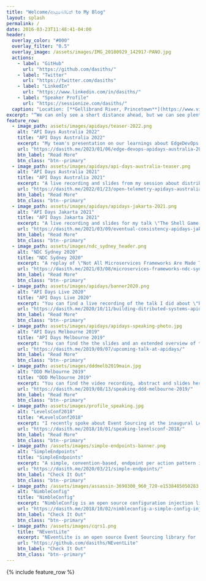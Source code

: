 ```yaml
---
title: "Welcome/ආයුබෝවන් to My Blog"
layout: splash
permalink: /
date: 2016-03-23T11:48:41-04:00
header:
  overlay_color: "#000"
  overlay_filter: "0.5"
  overlay_image: /assets/images/IMG_20180929_142917-PANO.jpg
  actions:
    - label: "GitHub"
      url: "https://github.com/dasiths/"
    - label: "Twitter"
      url: "https://twitter.com/dasiths"
    - label: "LinkedIn"
      url: "https://www.linkedin.com/in/dasiths/"
    - label: "Speaker Profile"
      url: "https://sessionize.com/dasiths/"
  caption: "Location: [**Gellibrand River, Princetown**](https://www.visitgreatoceanroad.org.au/towns-and-villages/princetown/)"
excerpt: "“We can only see a short distance ahead, but we can see plenty there that needs to be done.” ~ *Alan Turing*, [Computing machinery and intelligence](https://www.goodreads.com/book/show/17697774-computing-machinery-and-intelligence)"
feature_row:
  - image_path: assets/images/apidays/teaser-2022.png
    alt: "API Days Australia 2022"
    title: "API Days Australia 2022"
    excerpt: "My team's presentation on our learnings about EdgeDevOps can be found here."
    url: "https://dasith.me/2023/01/06/edge-devops-apidays-australia-2022/"
    btn_label: "Read More"
    btn_class: "btn--primary"
  - image_path: assets/images/apidays/api-days-australia-teaser.png
    alt: "API Days Australia 2021"
    title: "API Days Australia 2021"
    excerpt: "A live recording and slides from my session about distributed tracing and OpenTelemetry can be found here."
    url: "https://dasith.me/2022/01/23/open-telemetry-apidays-australia-2021/"
    btn_label: "Read More"
    btn_class: "btn--primary"
  - image_path: assets/images/apidays/apidays-jakarta-2021.png
    alt: "API Days Jakarta 2021"
    title: "API Days Jakarta 2021"
    excerpt: "A live recording and slides for my talk \"The Shell Game Called Eventual Consistency\" are here."
    url: "https://dasith.me/2021/03/09/eventual-consistency-apidays-jakarta-2021/"
    btn_label: "Read More"
    btn_class: "btn--primary"
  - image_path: assets/images/ndc_sydney_header.png
    alt: "NDC Sydney 2020"
    title: "NDC Sydney 2020"
    excerpt: "A replay of \"Not All Microservices Frameworks Are Made The Same\" and slides are here."
    url: "https://dasith.me/2021/03/08/microservices-frameworks-ndc-sydney-2020/"
    btn_label: "Read More"
    btn_class: "btn--primary"
  - image_path: assets/images/apidays/banner2020.png
    alt: "API Days Live 2020"
    title: "API Days Live 2020"
    excerpt: "You can find a live recording of the talk I did about \"building distributed systems on the shoulders of giants\" here."
    url: "https://dasith.me/2020/10/11/building-ditributed-systems-apidays-2020/"
    btn_label: "Read More"
    btn_class: "btn--primary"
  - image_path: assets/images/apidays/apidays-speaking-photo.jpg
    alt: "API Days Melbourne 2019"
    title: "API Days Melbourne 2019"
    excerpt: "You can find the the slides and an extended overview of the topics I covered during my talk on Microservices here."
    url: "https://dasith.me/2019/09/07/upcoming-talk-at-apidays/"
    btn_label: "Read More"
    btn_class: "btn--primary"
  - image_path: assets/images/dddmelb2019main.jpg
    alt: "DDD Melbourne 2019"
    title: "DDD Melbourne 2019"
    excerpt: "You can find the video recording, abstract and slides here for my talk on Modern Authentication. I covered most OAuth flows and OpenID Connect in this session."
    url: "https://dasith.me/2019/08/13/speaking-ddd-melbourne-2019/"
    btn_label: "Read More"
    btn_class: "btn--primary"
  - image_path: assets/images/profile_speaking.jpg
    alt: "LevelsConf2018"
    title: "#LevelsConf2018"
    excerpt: "I recently spoke about Event Sourcing at the inaugural LevelsConf 2018. You can find the abstract and slides here."
    url: "https://dasith.me/2018/10/01/speaking-levelsconf-2018/"
    btn_label: "Read More"
    btn_class: "btn--primary"
  - image_path: /assets/images/simple-endpoints-banner.png
    alt: "SimpleEndpoints"
    title: "SimpleEndpoints"
    excerpt: "A simple, convention-based, endpoint per action pattern implementation for AspNetCore 3.0+"
    url: "https://dasith.me/2020/03/21/simple-endpoints/"
    btn_label: "Check It Out"
    btn_class: "btn--primary"
  - image_path: /assets/images/assassin-3690300_960_720-e1538485050283.jpg
    alt: "NimbleConfig"
    title: "NimbleConfig"
    excerpt: "NimbleConfig is an open source configuration injection library for .NET with full support for ASP.NET CORE. It allows you to inject configuration settings in a very simple and testable way."
    url: "https://dasith.me/2018/10/02/nimbleconfig-a-simple-config-injector-for-net/"
    btn_label: "Check It Out"
    btn_class: "btn--primary"
  - image_path: /assets/images/cqrs1.png
    title: "NEventLite"
    excerpt: "NEventLite is an open source Event Sourcing library for .NET that can get your ES+CQRS project up and running quickly and hassle free. It helps you manage the aggregate lifecycle and supports many event storage providers."
    url: "https://github.com/dasiths/NEventLite"
    btn_label: "Check It Out"
    btn_class: "btn--primary"
---
```


{% include feature_row %}
